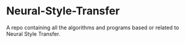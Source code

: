 # Neural-Style-Transfer
A repo containing all the algorithms and programs based or related to Neural Style Transfer.
